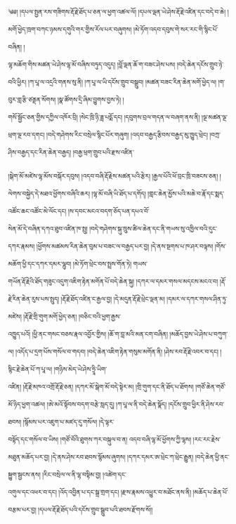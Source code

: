 ﻿  
༄༅། །དཔལ་སྤྱན་རས་གཟིགས་རྡོ་རྗེ་ཐོད་པ་ཅན་ལ་ཕྱག་འཚལ་ལོ། །དཔལ་ལྡན་ཡེ་ཤེས་རྡོ་རྗེ་འཛིན་དང་བདེ་བ་ཆེ། །མགོ་ཕྱེད་ཁྲག་བཀང་ཉམས་དགུའི་གར་གྱིས་རོལ་པར་བཞུགས། །མེ་ཏོག་འདབ་དབུས་གེ་སར་རང་གི་སྙིང་པོ་བཞིན། །  
ལྷ་མཆོག་གིས་མཚན་ཡེ་ཤེས་ལྷ་མོ་བཞིས་བཏུད་འདུད། །བློ་ལྡན་ཆོ་ག་བཟང་ཤེས་པས། །བདེ་ཆེན་དངོས་གྲུབ་ཉེ་བའི་ཕྱིར། །ཀ་པཱ་ལ་འདྲའི་གནས་སུ་ནི། །ཀ་པཱ་ལ་ཡི་དངོས་གྲུབ་བསྒྲུབ། །མཚན་བཟང་རིན་ཆེན་མགོ་ཕྱེད་ལ། །ག་བུར་གླ་རྩི་ཙནྡན་སོགས། །སྣ་ཚོགས་དྲི་ཞིམ་བྱུགས་བྱས་ཏེ། །  
གསོ་སྦྱོང་ཅན་གྱིས་དཀྱིལ་འཁོར་བྲི། །སེང་ཁྲི་ཉི་ཟླ་པདྨོ་དང། །དབུགས་བྲལ་གདན་ལ་བཞག་ནས་ནི། །ལྔ་མཚན་ལྔ་ཕྲག་ལྔ་རབ་དགང། །བདེ་གཤེགས་རིང་བསྲེལ་སྙིང་པོར་གཞུག། །འདབ་བརྒྱད་རྩིབས་བརྒྱད་མུ་ཁྱུད་ཕྲེང། །བཀྲ་ཤིས་བརྒྱད་དང་རིན་ཆེན་བརྒྱད། །བརྒྱ་ཕྲག་གྲུབ་པའི་རྫས་འཛིན་  
  
།སྒེག་མོ་མཛེས་ལྷ་མོས་བསྐོར་དབུས། །འདབ་བཞི་རྡོ་རྗེས་མཚན་པའི་རྩེར། །རྒྱལ་པོའི་ཕོ་བྲང་ཁྲི་བཟངས་ཅན། །ལེགས་བསྐྱེད་དེ་མཐའ་ཕྱོགས་བཞིའི་ཆར། །ལྷ་མོ་བཞི་ཡི་ཐོད་པ་དགོད། །གླང་ཆེན་མྱོས་པའི་མཆེ་བ་རྣོ་དང་སྨད་འཚོང་ཆང་འཚོང་མེ་ལོང་དང། །ས་དབང་མངའ་བདག་ཅོད་པན་དཔའ་བོ་  
སེན་མོ་དེ་བཞིན་དཀའ་ཐུབ་འཛིན་ཁ་སྤུ། །བདེ་གཤེགས་སྐུ་ཁྲུས་ཚིལ་ཆེན་དང་ནི་གཡས་སུ་འཁྱིལ་བའི་དུང་དཀར་རྣམས། །ཕྱོགས་མཚམས་རིན་ཆེན་བུམ་པ་བཟང་ལ་བརྒྱད་པར་བྱ། །དེ་ནས་སྔགས་པ་ཁ་ཤར་བལྟས། །གོས་མཆོག་ཕྱི་དང་དཀར་དམར་ལྷུབ། །མེ་ཏོག་ཕྲེང་བས་སྤྲས་གོན་ཏེ། གཡས་  
གཡོན་རྡོ་རྗེའི་ཐོད་གཟུང་འདུག་འཇིག་རྟེན་མགོན་པོ་བདེ་ཆེན་སྐུ། །དཀར་ལ་དམར་གསལ་མདངས་མངའ་བ། །རྡོ་རྗེ་རིན་ཆེན་རུས་པས་སྤུད། །རྡོ་རྗེ་ཐོད་འཛིན་ང་རྒྱལ་བྱ། །དེ་མདུན་རྡོ་རྗེ་ཕྲེང་ལྡན་མ། །དམར་ལ་དཀར་གསལ་ཤིན་ཏུ་མཛེས། །རྡོ་རྗེ་གྲི་གུག་མགོ་ཕྱེད་ཅན། །བཅིང་བའི་ཕྱག་རྒྱས་  
འཁྱུད་པའོ། །ཕྱི་ནང་གསང་བཅས་རྣལ་འབྱོར་གྱིས། །ཆོ་ག་བླ་མའི་མན་ངག་བཞིན། །མཆོད་བྱས་ཡེ་ཤེས་པ་བཀུག་ལ། །འདོད་པ་དྲག་པོས་གསོལ་བ་གདབ། །བདེ་ཆེན་འཇིག་རྟེན་གསུམ་མགོན་ནི། །ཤེས་རབ་རྡོ་རྗེ་འབར་བ་དང། །སྙིང་རྗེ་ཆེན་པོ་ཀ་པཱ་ལ། །གཉིས་མེད་ཡེ་ཤེས་ཧྲཱི་ཡིག་  
འཛིན། །རྡོ་རྗེ་མཁའ་འགྲོ་རྡོ་རྗེ་ཅན། །དཀར་མོ་སྒེག་མོ་བདེ་སྟེར་མ། །གྲི་གུག་དང་ནི་ཐོད་པ་ཐོགས། །གཙོ་ཆེན་གཙོ་མོ་ཉིད་ཕྱག་འཚལ། །ཨེ་མའོ་སྟོབས་བདག་བརྩེ་སླད་དུ། །ཀ་པཱ་ལ་ནི་བདེ་ཆེན་སྣོད། །དངོས་གྲུབ་ཕྱིར་ནི་ཤེས་རབ་ཐབས། །སྙོམས་པར་འཇུག་པ་མཛད་དུ་གསོལ། །དེ་ལྟར་  
བསྟོད་དང་གསོལ་བ་ཡིས། །གཙོ་བོའི་ཐུགས་ཀར་བསྐུལ་བ་ན། འདབ་བཞི་ལྷ་མོ་ཕྱོགས་ཀྱི་ལྷས། །རང་རང་རྗེས་མཐུན་མཆོད་པར་བྱ། །དེ་ནས་ཤེས་རབ་ཐབས་སྙོམས་ཞུགས། །དཀར་དམར་ཨ་ཕྲེང་ཀ་ཕྲེང་རྒྱུན། །བདེ་ཆེན་ཕྱི་ནང་སྐྱུག་སྦྱངས་ནས། །རིང་བསྲེལ་ལ་ནི་ལྷ་བསྟིམ་བྱ། །འཚེག་དང་  
འགུལ་དང་འཕར་བ་དང། །འོད་འབྱིན་པ་དང་སྒྲ་གྲག་དང། །རྫས་རྣམས་འཕྱུར་བ་མཐོང་ནས་ནི། །མཆོད་པ་ཆེན་པོ་བརྩམ་པར་བྱ། །དཔལ་རྡོ་རྗེ་ཐོད་པའི་དངོས་གྲུབ་སྒྲུབ་པའི་ཐབས་རྫོགས་སོ།།  
  
  
